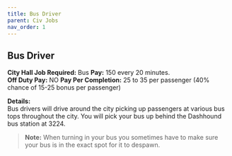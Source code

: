 ```yaml
---
title: Bus Driver
parent: Civ Jobs
nav_order: 1
---
```


## Bus Driver

**City Hall Job Required:**  Bus 
**Pay:** 150 every 20 minutes.  
**Off Duty Pay:**  NO 
**Pay Per Completion:**  25 to 35 per passenger (40% chance of 15-25 bonus per passenger)  

**Details:**     
     Bus drivers will drive around the city picking up passengers at various bus tops throughout the city. You will pick your bus up behind the Dashhound bus station at 3224.

>**Note:** When turning in your bus you sometimes have to make sure your bus is in the exact spot for it to despawn. 
